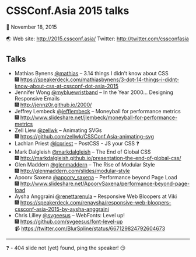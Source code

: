 CSSConf.Asia 2015 talks
===

:calendar: November 18, 2015

:earth_asia: Web site: http://2015.cssconf.asia/ Twitter: http://twitter.com/cssconfasia

Talks
---

- Mathias Bynens [@mathias](https://twitter.com/mathias) – 3.14 things I didn’t know about CSS<br>:fireworks: https://speakerdeck.com/mathiasbynens/3-dot-14-things-i-didnt-know-about-css-at-cssconf-dot-asia-2015
- Jennifer Wong [@mybluewristband](https://twitter.com/mybluewristband) – In the Year 2000… Designing Responsive Emails<br>
:fireworks: http://jennz0r.github.io/2000/
- Jeffrey Lembeck [@jefflembeck](https://twitter.com/jefflembeck) –
Moneyball for performance metrics<br>:fireworks: http://www.slideshare.net/jlembeck/moneyball-for-performance-metrics
- Zell Liew [@zellwk](https://twitter.com/zellwk) – Animating SVGs<br>:fireworks: https://github.com/zellwk/CSSConf.Asia-animating-svg
- Lachlan Priest [@lcpriest](https://twitter.com/lcpriest) – PostCSS - JS your CSS :question:
- Mark Dalgleish [@markdalgleish](markdalgleish) – The End of Global CSS<br>:fireworks: http://markdalgleish.github.io/presentation-the-end-of-global-css/
- Glen Maddern [@glenmaddern](https://twitter.com/glenmaddern) – The Rise of Modular Style<br>:fireworks: http://glenmaddern.com/slides/modular-style
- Apoorv Saxena [@apoorv_saxena](https://twitter.com/apoorv_saxena) – Performance beyond Page Load<br>:fireworks: http://www.slideshare.net/ApoorvSaxena/performance-beyond-page-load
- Aysha Anggraini [@renettarenula](https://twitter.com/renettarenula) – Responsive Web Bloopers at Viki<br>:fireworks: https://speakerdeck.com/renaysha/responsive-web-bloopers-cssconf-asia-2015-by-aysha-anggraini
- Chris Lilley [@svgeesus](https://twitter.com/svgeesus) – WebFonts: Level up!
<br>:fireworks: https://github.com/svgeesus/font-level-up
<br>:video_camera: https://twitter.com/BlurSpline/status/667129824792604673

---

:question: - 404 slide not (yet) found, ping the speaker! :smirk:
